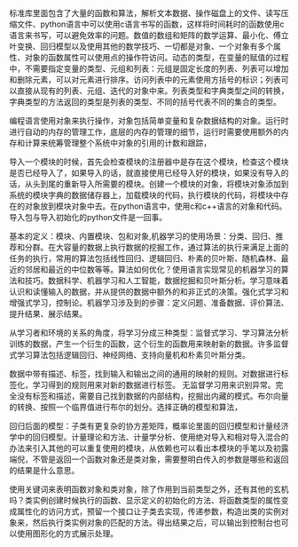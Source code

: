 标准库里面包含了大量的函数和算法，解析文本数据、操作磁盘上的文件、读写压缩文件、python语言中可以使用c语言书写的函数，这样将时间耗时的函数使用c语言来书写，可以避免效率的问题。数值的数组和矩阵的数学运算、最小化、傅立叶变换、回归模型以及使用其他的数学技巧、一切都是对象、一个对象有多个属性、对象的函数属性可以使用点的操作符访问。动态的类型，在变量的赋值的过程中，不需要指定变量的类型、元组和列表：元组是固定长度的列表、列表可以增加和删除元素，可以对元素进行排序。访问列表中的元素使用方括号的标识；列表可以直接从现有的列表、元组、迭代的对象中来。列表类型和字典类型之间的转换，字典类型的方法返回的类型是列表的类型、不同的括号代表不同的集合的类型。

编程语言使用对象来执行操作，对象包括简单变量和复杂数据结构的对象。运行时进行自动的内存的管理工作，底层的内存的管理的细节，运行时需要使用额外的内存和计算来统筹管理整个系统中对象的引用的计数和跟踪，

导入一个模块的时候，首先会检查模块的注册器中是存在这个模块，检查这个模块是否已经导入了，如果导入的话，就直接使用已经导入好的模块，如果没有导入的话，从头到尾的重新导入所需要的模块。创建一个模块的对象，将模块对象添加到系统的模块字典的数据储存器上，加载模块的代码，执行模块的代码，将模块中存在的对象放到模块对象中去。在python语言中，使用c和c++语言的对象和代码。导入包与导入初始化的python文件是一回事。

基本的定义：模块、内置模块、包和对象,机器学习的使用场景：分类、回归、推荐和分群。在大容量的数据上执行数据的挖掘工作，通过算法的执行来满足上面的任务的执行，常用的算法包括线性回归、逻辑回归、朴素的贝叶斯、随机森林、最近的邻居和最近的中位数等等。算法如何优化？使用语言实现常见的机器学习的算法和技巧。数据科学、机器学习和人工智能，数据挖掘和贝叶斯分析。学习意味着认识和读懂输入的数据，并从提供的数据中额外的和非正式的决策。强化式学习和增强式学习，控制论。机器学习涉及到的步骤：定义问题、准备数据、评价算法、提升结果、展示结果。

从学习者和环境的关系的角度，将学习分成三种类型：监督式学习、学习算法分析训练的数据，产生一个衍生的函数，这个衍生的函数用来映射新的数据。许多监督式学习算法包括逻辑回归、神经网络、支持向量机和朴素贝叶斯分类。

数据中带有描述、标签，找到输入和输出之间的通用的映射的规则。对数据进行标签化，学习得到的规则用来对新的数据进行标签。 无监督学习用来识别异常。完全没有标签和描述，需要自己找到数据的内部结构，挖掘出内藏的模式。布尔向量的转换、按照一个临界值进行布尔的划分。选择正确的模型和算法，

回归后面的模型：子类有更复杂的协方差矩阵，概率论里面的回归模型和计量经济学中的回归模型。计量理论和方法、计量学分析、使用绝对导入和相对导入混合的办法来引入其他的可以重复使用的模块，从依赖也可以看出本模块的手笔以及初露端倪，不管是返回一个函数对象还是类对象，需要整明白传入的参数是哪些和返回的结果是什么意思。

使用关键词来表明函数对象和类对象，除了作用到当前类型之外，还有其他的玄机吗？类实例创建时候执行的函数、显示定义的初始化的方法、将函数类型的属性变成属性化的访问方式，预留一个接口让子类去实现，传递参数，构造出类的实例对象来，然后执行类实例对象的匹配的方法。得出结果之后，可以输出到控制台也可以使用图形化的方式展示处理。



